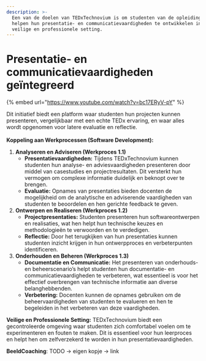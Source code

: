 ```yaml
---
description: >-
  Een van de doelen van TEDxTechnovium is om studenten van de opleidingen te
  helpen hun presentatie- en communicatievaardigheden te ontwikkelen in een
  veilige en professionele setting.
---
```


# Presentatie- en communicatievaardigheden geïntegreerd

{% embed url="https://www.youtube.com/watch?v=bc17ERyV-pY" %}

Dit initiatief biedt een platform waar studenten hun projecten kunnen presenteren, vergelijkbaar met een echte TEDx ervaring, en waar alles wordt opgenomen voor latere evaluatie en reflectie.\
\
**Koppeling aan Werkprocessen (Software Development):**

1. **Analyseren en Adviseren (Werkproces 1.1)**
   * **Presentatievaardigheden:** Tijdens TEDxTechnovium kunnen studenten hun analyse- en adviesvaardigheden presenteren door middel van casestudies en projectresultaten. Dit versterkt hun vermogen om complexe informatie duidelijk en beknopt over te brengen.
   * **Evaluatie:** Opnames van presentaties bieden docenten de mogelijkheid om de analytische en adviserende vaardigheden van studenten te beoordelen en hen gerichte feedback te geven.
2. **Ontwerpen en Realiseren (Werkproces 1.2)**
   * **Projectpresentaties:** Studenten presenteren hun softwareontwerpen en realisaties, wat hen helpt hun technische keuzes en methodologieën te verwoorden en te verdedigen.
   * **Reflectie:** Door het terugkijken van hun presentaties kunnen studenten inzicht krijgen in hun ontwerpproces en verbeterpunten identificeren.
3. **Onderhouden en Beheren (Werkproces 1.3)**
   * **Documentatie en Communicatie:** Het presenteren van onderhouds- en beheerscenario’s helpt studenten hun documentatie- en communicatievaardigheden te verbeteren, wat essentieel is voor het effectief overbrengen van technische informatie aan diverse belanghebbenden.
   * **Verbetering:** Docenten kunnen de opnames gebruiken om de beheervaardigheden van studenten te evalueren en hen te begeleiden in het verbeteren van deze vaardigheden.

**Veilige en Professionele Setting:** TEDxTechnovium biedt een gecontroleerde omgeving waar studenten zich comfortabel voelen om te experimenteren en fouten te maken. Dit is essentieel voor hun leerproces en helpt hen om zelfverzekerd te worden in hun presentatievaardigheden.

**BeeldCoaching**: TODO -> eigen kopje -> link&#x20;
